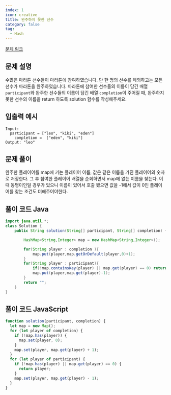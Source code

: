 ```yaml
---
index: 1
icon: creative
title: 완주하지 못한 선수
category: false
tag:
  - Hash
---
```


[문제 링크](https://programmers.co.kr/learn/courses/30/lessons/42576)

## 문제 설명

수많은 마라톤 선수들이 마라톤에 참여하였습니다. 단 한 명의 선수를 제외하고는 모든 선수가 마라톤을 완주하였습니다.
마라톤에 참여한 선수들의 이름이 담긴 배열 `participant`와 완주한 선수들의 이름이 담긴 배열 `completion`이 주어질 때, 완주하지 못한 선수의 이름을 return 하도록 solution 함수를 작성해주세요.

## 입출력 예시

```
Input:
  participant = ["leo", "kiki", "eden"]
	completion =  ["eden", "kiki"]
Output: "leo"
```

## 문제 풀이

완주한 플레이어를 map에 키는 플레이어 이름, 값은 같은 이름을 가진 플레이어의 숫자로 저장한다.
그 후 참여한 플레이어 배열을 순회하면서 map에 없는 이름을 찾는다. 이때 동명이인일 경우가 있으니 이름이 있어서 호출 됐으면 값을 -1해서
값이 0인 플레이어를 찾는 조건도 더해주어야한다.

## 풀이 코드 Java

```java
import java.util.*;
class Solution {
    public String solution(String[] participant, String[] completion) {

        HashMap<String,Integer> map = new HashMap<String,Integer>();

        for(String player : completion ){
            map.put(player,map.getOrDefault(player,0)+1);
        }
        for(String player : participant){
            if(!map.containsKey(player) || map.get(player) == 0) return player;
            map.put(player,map.get(player)-1);
        }
        return "";
    }
}
```

## 풀이 코드 JavaScript

```js
function solution(participant, completion) {
  let map = new Map();
  for (let player of completion) {
    if (!map.has(player)) {
      map.set(player, 0);
    }
    map.set(player, map.get(player) + 1);
  }
  for (let player of participant) {
    if (!map.has(player) || map.get(player) == 0) {
      return player;
    }
    map.set(player, map.get(player) - 1);
  }
}
```
